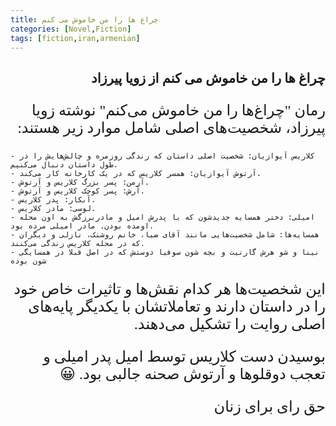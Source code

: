 ```yaml
---
title: چراغ ها را من خاموش می کنم
categories: [Novel,Fiction]
tags: [fiction,iran,armenian]
---
```


<style type="text/css"> 
@font-face { font-family: 'Roya'; src: url('../../roya.ttf'); } 
p { font-family: Roya; direction: rtl; font-size:24px; } 
ul {direction:rtl;font-family: Roya;}
h2 {direction:rtl;font-family: Roya;}
</style> 

## چراغ ها را من خاموش می کنم از زویا پیرزاد

رمان "چراغ‌ها را من خاموش می‌کنم" نوشته زویا پیرزاد، شخصیت‌های اصلی شامل موارد زیر هستند:

    - کلاریس آیوازیان: شخصیت اصلی داستان که زندگی روزمره و چالش‌هایش را در طول داستان دنبال می‌کنیم.
    - آرتوش آیوازیان: همسر کلاریس که در یک کارخانه کار می‌کند.
    - آرمن: پسر بزرگ کلاریس و آرتوش.
    - آرش: پسر کوچک کلاریس و آرتوش.
    - آبکار: پدر کلاریس.
    - لوسی: مادر کلاریس.
    - امیلی: دختر همسایه جدیدشون که با پدرش امیل و مادربرزگش به اون محله اومده بودن. مادر امیلی مرده بود.
    - همسایه‌ها: شامل شخصیت‌هایی مانند آقای ضیا، خانم روشنک، نازلی و دیگران که در محله کلاریس زندگی می‌کنند.
    - نینا و شو هرش گارنیت و بچه شون سوفیا دوستش که در اصل قبلا در همسایگی شون بوده

این شخصیت‌ها هر کدام نقش‌ها و تاثیرات خاص خود را در داستان دارند و تعاملاتشان با یکدیگر پایه‌های اصلی روایت را تشکیل می‌دهند.

بوسیدن دست کلاریس توسط امیل پدر امیلی و تعجب دوقلوها و آرتوش صحنه جالبی بود. :grinning:

حق رای برای زنان







